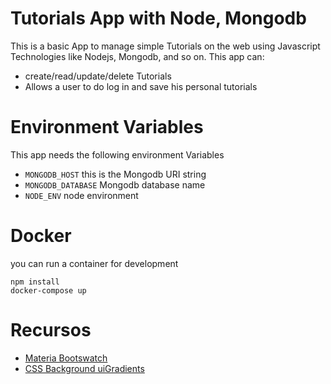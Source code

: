 # Tutorials App with Node, Mongodb
This is a basic App to manage simple Tutorials on the web using Javascript Technologies like Nodejs, Mongodb, and so on.
This app can:
- create/read/update/delete Tutorials
- Allows a user to do log in and save his personal tutorials

# Environment Variables
This app needs the following environment Variables
* `MONGODB_HOST` this is the Mongodb URI string
* `MONGODB_DATABASE` Mongodb database name
* `NODE_ENV` node environment

# Docker
you can run a container for development
```
npm install 
docker-compose up 
```

# Recursos
* [Materia Bootswatch](https://www.bootstrapcdn.com/bootswatch/)
* [CSS Background uiGradients](https://uigradients.com/#Dull)

